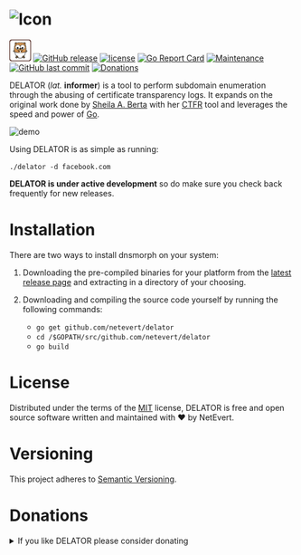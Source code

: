 ![Icon](https://github.com/netevert/delator/blob/master/docs/icon.png)
=======
[![baby-gopher](https://raw.githubusercontent.com/drnic/babygopher-site/gh-pages/images/babygopher-logo-small.png)](http://www.babygopher.org)
[![GitHub release](https://img.shields.io/github/release/netevert/delator.svg?style=flat-square)](https://github.com/netevert/delator/releases)
[![license](https://img.shields.io/github/license/netevert/delator.svg)](https://github.com/netevert/delator/blob/master/LICENSE)
[![Go Report Card](https://goreportcard.com/badge/github.com/netevert/delator)](https://goreportcard.com/report/github.com/netevert/delator)
[![Maintenance](https://img.shields.io/maintenance/yes/2018.svg?style=flat-square)]()
[![GitHub last commit](https://img.shields.io/github/last-commit/errantbot/delator.svg?style=flat-square)](https://github.com/netevert/delator/commit/master)
[![Donations](https://img.shields.io/badge/donate-bitcoin-orange.svg?logo=bitcoin&style=flat-square)](https://github.com/netevert/delator#donations)

DELATOR (*lat.* **informer**) is a tool to perform subdomain enumeration through the abusing of certificate transparency logs. It expands on the original work done by [Sheila A. Berta](https://github.com/UnaPibaGeek) with her [CTFR](https://github.com/UnaPibaGeek/ctfr) tool and leverages the speed and power of [Go](https://golang.org/). 

![demo](https://github.com/netevert/delator/blob/master/docs/demo.gif)

Using DELATOR is as simple as running: 

    ./delator -d facebook.com

**DELATOR is under active development** so do make sure you check back frequently for new releases.

Installation
============
There are two ways to install dnsmorph on your system:

1. Downloading the pre-compiled binaries for your platform from the [latest release page](https://github.com/netevert/delator/releases) and extracting in a directory of your choosing.

2. Downloading and compiling the source code yourself by running the following commands:

    - ```go get github.com/netevert/delator```
    - `cd /$GOPATH/src/github.com/netevert/delator`
    - `go build`

License
=======

Distributed under the terms of the [MIT](http://www.linfo.org/mitlicense.html) license, DELATOR is free and open
source software written and maintained with ❤ by NetEvert.

Versioning
==========

This project adheres to [Semantic Versioning](https://semver.org/).

Donations
=========

<details><summary>If you like DELATOR please consider donating</summary>
<p>
    
    Bitcoin:  13i3hFGN1RaQqdeWqmPTMuYEj9FiJWuMWf
    Litecoin: LZqLoRNHvJyuKz99mNAgVUj6M8iyEQuio9
</p>
</details>
